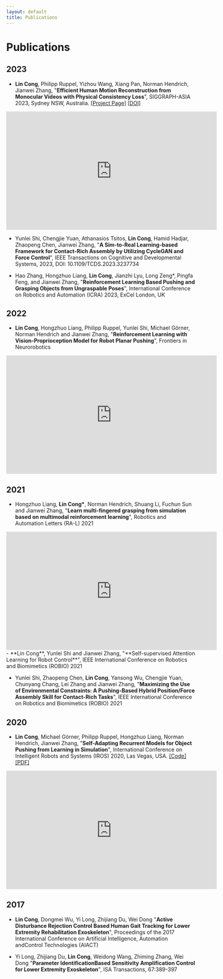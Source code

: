```yaml
---
layout: default
title: Publications
---
```

# Publications

## 2023
- **Lin Cong**, Philipp Ruppel, Yizhou Wang, Xiang Pan, Norman Hendrich, Jianwei Zhang, "**Efficient Human Motion Reconstruction from Monocular Videos with Physical Consistency Loss**", SIGGRAPH-ASIA 2023, Sydney NSW, Australia. [[Project Page]](https://tams.informatik.uni-hamburg.de/people/cong/)  [[DOI]](https://dl.acm.org/doi/10.1145/3610548.3618169)

<div style="text-align:center">
<iframe width="560" height="315" src="https://www.youtube.com/embed/XWgKF8hXung" title="YouTube video player" frameborder="0" allow="accelerometer; autoplay; clipboard-write; encrypted-media; gyroscope; picture-in-picture" allowfullscreen></iframe>
</div>

- Yunlei Shi, Chengjie Yuan, Athanasios Tsitos, **Lin Cong**, Hamid Hadjar, Zhaopeng Chen, Jianwei Zhang, "**A Sim-to-Real Learning-based Framework for Contact-Rich Assembly by Utilizing CycleGAN and Force Control**", IEEE Transactions on Cognitive and Developmental Systems, 2023, DOI: 10.1109/TCDS.2023.3237734

- Hao Zhang, Hongzhuo Liang, **Lin Cong**, Jianzhi Lyu, Long Zeng*, Pingfa Feng, and Jianwei Zhang, "**Reinforcement Learning Based Pushing and Grasping Objects from Ungraspable Poses**", International Conference on Robotics and Automation (ICRA) 2023, ExCel London, UK


## 2022

- **Lin Cong**, Hongzhuo Liang, Philipp Ruppel, Yunlei Shi, Michael Görner, Norman Hendrich and Jianwei Zhang, "**Reinforcement Learning with Vision-Proprioception Model for Robot Planar Pushing**", Frontiers in Neurorobotics

<div style="text-align:center">
<iframe width="560" height="315" src="https://www.youtube.com/embed/ffXmOHrG5HY" title="YouTube video player" frameborder="0" allow="accelerometer; autoplay; clipboard-write; encrypted-media; gyroscope; picture-in-picture" allowfullscreen></iframe>
</div>

## 2021

- Hongzhuo Liang, **Lin Cong\***, Norman Hendrich, Shuang Li, Fuchun Sun and Jianwei Zhang, "**Learn multi-fingered grasping from simulation based on multimodal reinforcement learning**", Robotics and Automation Letters (RA-L) 2021

<div style="text-align:center">
<iframe width="560" height="315" src="https://www.youtube.com/embed/PuYvUxyDnPY" title="YouTube video player" frameborder="0" allow="accelerometer; autoplay; clipboard-write; encrypted-media; gyroscope; picture-in-picture" allowfullscreen></iframe>
</div>
- **Lin Cong**, Yunlei Shi and Jianwei Zhang, "**Self-supervised Attention Learning for Robot Control**", IEEE International Conference on Robotics and Biomimetics (ROBIO) 2021

- Yunlei Shi, Zhaopeng Chen, **Lin Cong**, Yansong Wu, Chengjie Yuan, Chunyang Chang, Lei Zhang and Jianwei Zhang, "**Maximizing the Use of Environmental Constraints: A Pushing-Based Hybrid Position/Force Assembly Skill for Contact-Rich Tasks**", IEEE International Conference on Robotics and Biomimetics (ROBIO) 2021


## 2020

- **Lin Cong**, Michael Görner, Philipp Ruppel, Hongzhuo Liang, Norman Hendrich, Jianwei Zhang, "**Self-Adapting Recurrent Models for Object Pushing from Learning in Simulation**", International Conference on Intelligent Robots and Systems (IROS) 2020, Las Vegas, USA. [[Code]](https://github.com/HitLyn/RMPPI) [[PDF]](https://arxiv.org/abs/2007.13421)

<div style="text-align:center">
<iframe width="560" height="315" src="https://www.youtube.com/embed/z-gTJMs9tFg" frameborder="0" allow="accelerometer; autoplay; encrypted-media; gyroscope; picture-in-picture" allowfullscreen></iframe>
</div>


## 2017
- **Lin Cong**, Dongmei Wu, Yi Long, Zhijiang Du, Wei Dong "**Active Disturbance Rejection Control Based Human Gait Tracking for Lower Extremity Rehabilitation Exoskeleton**", Proceedings of the 2017 International Conference on Artificial Intelligence, Automation andControl Technologies (AIACT)

- Yi Long, Zhijiang Du, **Lin Cong**, Weidong Wang, Zhiming Zhang, Wei Dong "**Parameter IdentificationBased Sensitivity Amplification Control for Lower Extremity Exoskeleton**", ISA Transactions, 67:389-397

